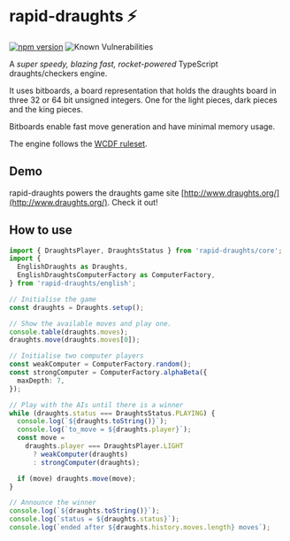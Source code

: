 # rapid-draughts ⚡

[![npm version](https://badge.fury.io/js/rapid-draughts.svg)](https://badge.fury.io/js/rapid-draughts)
![Known Vulnerabilities](https://snyk.io/test/github/loks0n/rapid-draughts/badge.svg)

A *super speedy, blazing fast, rocket-powered* TypeScript draughts/checkers engine.

It uses bitboards, a board representation that holds the draughts board in three 32 or 64 bit unsigned integers. One for the light pieces, dark pieces and the king pieces.

Bitboards enable fast move generation and have minimal memory usage.

The engine follows the [WCDF ruleset](https://www.wcdf.net/rules.htm).

## Demo

rapid-draughts powers the draughts game site [http://www.draughts.org/](http://www.draughts.org/). Check it out!

## How to use

```typescript
import { DraughtsPlayer, DraughtsStatus } from 'rapid-draughts/core';
import {
  EnglishDraughts as Draughts,
  EnglishDraughtsComputerFactory as ComputerFactory,
} from 'rapid-draughts/english';

// Initialise the game
const draughts = Draughts.setup();

// Show the available moves and play one.
console.table(draughts.moves);
draughts.move(draughts.moves[0]);

// Initialise two computer players
const weakComputer = ComputerFactory.random();
const strongComputer = ComputerFactory.alphaBeta({
  maxDepth: 7,
});

// Play with the AIs until there is a winner
while (draughts.status === DraughtsStatus.PLAYING) {
  console.log(`${draughts.toString()}`);
  console.log(`to_move = ${draughts.player}`);
  const move =
    draughts.player === DraughtsPlayer.LIGHT
      ? weakComputer(draughts)
      : strongComputer(draughts);

  if (move) draughts.move(move);
}

// Announce the winner
console.log(`${draughts.toString()}`);
console.log(`status = ${draughts.status}`);
console.log(`ended after ${draughts.history.moves.length} moves`);

```
